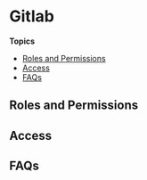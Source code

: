# Gitlab



**Topics**  
- [Roles and Permissions](#roles-and-permissions)
- [Access](#access)
- [FAQs](#faqs)


## Roles and Permissions


## Access



## FAQs